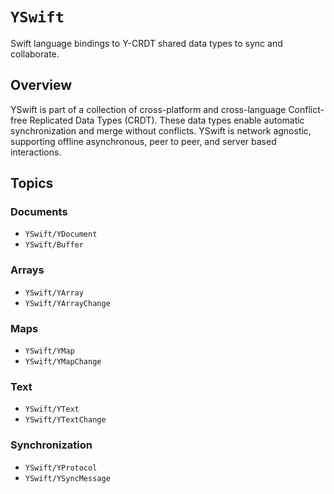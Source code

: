 # ``YSwift``

Swift language bindings to Y-CRDT shared data types to sync and collaborate.

## Overview

YSwift is part of a collection of cross-platform and cross-language Conflict-free Replicated Data Types (CRDT).
These data types enable automatic synchronization and merge without conflicts.
YSwift is network agnostic, supporting offline asynchronous, peer to peer, and server based interactions.

## Topics

### Documents

- ``YSwift/YDocument``
- ``YSwift/Buffer``

### Arrays

- ``YSwift/YArray``
- ``YSwift/YArrayChange``

### Maps

- ``YSwift/YMap``
- ``YSwift/YMapChange``

### Text

- ``YSwift/YText``
- ``YSwift/YTextChange``

### Synchronization

- ``YSwift/YProtocol``
- ``YSwift/YSyncMessage``
